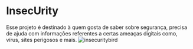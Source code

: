 # InsecUrity 
Esse projeto é destinado à quem gosta de saber sobre segurança, precisa de ajuda com informações referentes a certas ameaças digitais como, vírus, sites perigosos e mais.
![insecuritybird](https://user-images.githubusercontent.com/71079213/128723348-7b2c73e6-b5bb-4ec1-9397-06fb63cfce87.png)
